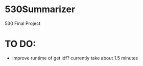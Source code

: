 530Summarizer
=============

530 Final Project


# TO DO: 
- improve runtime of get idf? currently take about 1.5 minutes
